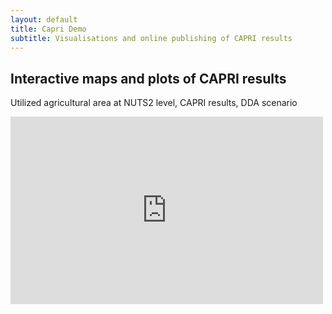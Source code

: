 ```yaml
---
layout: default
title: Capri Demo 
subtitle: Visualisations and online publishing of CAPRI results 
---
```


<div id="post">
  <h2>Interactive maps and plots of CAPRI results</h2>

  Utilized agricultural area at NUTS2 level, CAPRI results, DDA scenario

<iframe width="500" height="300" scrolling="no" frameborder="no" src="https://www.google.com/fusiontables/embedviz?viz=MAP&amp;q=select+col4%3E%3E1+from+1WV4Uj18C79a-55-2a9sw6EbRktYYFG5OeYJDGJY&amp;h=false&amp;lat=45.514464213073914&amp;lng=12.394149414062422&amp;z=5&amp;t=1&amp;l=col4%3E%3E1&amp;y=2&amp;tmplt=1"></iframe>

</div>

